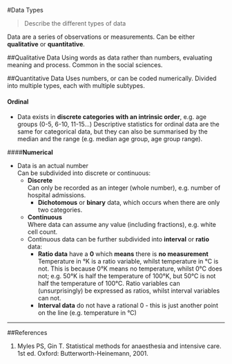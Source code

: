 #Data Types
> Describe the different types of data

Data are a series of observations or measurements. Can be either **qualitative** or **quantitative**.

##Qualitative Data
Using words as data rather than numbers, evaluating meaning and process. Common in the social sciences.

##Quantitative Data
Uses numbers, or can be coded numerically. Divided into multiple types, each with multiple subtypes.

#### **Ordinal**  
* Data exists in **discrete categories with an intrinsic order**, e.g. age groups (0-5, 6-10, 11-15...)
Descriptive statistics for ordinal data are the same for categorical data, but they can also be summarised by the median and the range (e.g. median age group, age group range).

####**Numerical**  
* Data is an actual number  
Can be subdivided into discrete or continuous:
  * **Discrete**  
Can only be recorded as an integer (whole number), e.g. number of hospital admissions.
    * **Dichotomous** or **binary** data, which occurs when there are only two categories.  
  * **Continuous**  
Where data can assume any value (including fractions), e.g. white cell count.
   * Continuous data can be further subdivided into **interval** or **ratio** data:
     * **Ratio data** have a **0** which **means** there is **no measurement**  
      Temperature in °K is a ratio variable, whilst temperature in °C is not. This is because 0°K means no temperature, whilst 0°C does not; e.g. 50°K is half the temperature of 100°K, but 50°C is not half the temperature of 100°C. Ratio variables can (unsurprisingly) be expressed as ratios, whilst interval variables can not.
     * **Interval data** do not have a rational 0 - this is just another point on the line (e.g. temperature in °C)


---
##References
1. Myles PS, Gin T. Statistical methods for anaesthesia and intensive care. 1st ed. Oxford: Butterworth-Heinemann, 2001.
